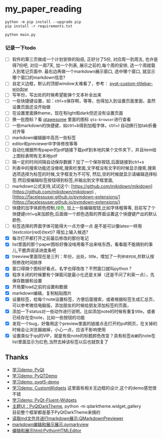 # my_paper_reading


```
python -m pip install --upgrade pip
pip install -r requirements.txt

python main.py
```

### 记录一下todo
 - [ ] 软件的第三页做成一个计划安排的贴纸, 正好分了5份, 对应周一到周五, 也许是得7份吧, 对应一周7天, 加一个列表, 展示之前的,每个周的安排, 选一个周就载入到笔记页面中. 
 最右边再做一个markdown展示窗口, 选中哪个窗口, 就显示哪个窗口的markdown信息?
 - [ ] 自定义边框，默认的顶部window太难看了，参考： [pyqt-custom-titlebar-window](https://github.com/yjg30737/pyqt-custom-titlebar-window)
 - [ ] 写年份，写出处的时候希望能弹个文本补全出来
 - [ ] 一些快捷键设置，如：ctrl+s保存啊，等等，也得加入到设置页面里面，虽然设置页面还没开始做
 - [ ] 在设置里面换theme，现在有light和dark但还没有设置页面
 - [ ] 换一批图标？看 [qtawesome](https://github.com/spyder-ide/qtawesome) 里面的图标 ``qta-browser``进行查看
 - [ ] 一些markdown的快捷键，如ctrl+b得到加粗字体，ctrl+I 自动换行加tab折叠对齐等
 - [ ] markdown编辑器中高亮一些标签
 - [ ] editor和previewer中字体修改等等
 - [ ] 自动化根据所有paper的pdf链接下载pdf到本地的某个文件夹下，并且item给上图标表明有无本地pdf
 - [ ] 隔一定的时间间隔自动保存数据？加了一个保存按钮,后面链接到ctrl+s
 - [ ] 列表中的搜索功能还没做呢,搜索栏里面,文字框没有文字的时候显示搜索,搜索选项选择为标签的时候,文字框变为不可写,
 然后,空的时候就显示请编辑选择标签.然后按编辑标签按钮得到标签,并输出到文字框里面,
 - [ ] markdown公式支持,试试这个: [https://github.com/mikidown/mikidown](https://github.com/mikidown/mikidown) ,[https://facelessuser.github.io/pymdown-extensions/](https://facelessuser.github.io/pymdown-extensions/)
 - [ ] 快捷的加字体颜色控制,<font color=#008000>绿色</font>, 加上一些编辑按钮,比如字体粗等等, 
 目前写了个快捷键ctrl+q来加颜色,后面做一个颜色选取的界面设置这个快捷键产出的默认颜色.
 - [ ] 标签选择的界面字体可能得大一点方便一点
 是不是可以像latex一样用\textcolor{red}{text}? 得加上输入候选?
 - [x] 每次打开都打开之前最后修改的那份笔记
 - [x] list里面的那个paper图标好像没啥用看不出来啥东西，看看能不能搞别的事儿,干脆弄阅读进度条吧
 - [x] treeview里面现在是三列：年份，出处，title，增加了一列`修改时间`,并默认按照修改时间排序
 - [x] 窗口得搞个图标好看点，名字也得改改？不然窗口就叫python？
 - [x] 程序关闭的时候要有个弹窗问是最小化还是关掉（还是不问了利索一点），先保存数据和设置
 - [x] 开局要load之前的设置和数据
 - [x] markdown编辑，复制粘贴图片
 - [x] 设置标签，给每个note设置标签，方便后面搜索，或者根据标签生成汇总页，可以参考微信电脑版，添加朋友的时候给朋友添加标签的页面，
 - [x] 添加一下status对一些动作进行说明，比如添加note的时候有重复title，或者已经存在空note，比如一些按钮的功能 
 - [x] 发现一个bug，好像用这个preview里面的链接点击打开的pdf网页，在关掉的时候会让浏览器崩掉，小心一点，应该不影响使用
 - [x] 设置类似于qq的VIP，就是有些note的标题颜色改变？具有标签`收藏`的note在list里面显示为红色,当然去掉该标签以后也就恢复了
 
## Thanks
 - [学习demo: PyQt](https://github.com/amikey/PyQt)
 - [学习demo: PyQTDemo](https://github.com/bigdot123456/PyQTDemo) 
 - [学习demo: pyqt5-demo](https://github.com/mach8686devops/pyqt5-demo)
 - [学习demo: CustomWidgets](https://github.com/PyQt5/CustomWidgets) 这里面有相关无边框的设计,这个的demo感觉很不错
 - [学习demo: PyQt-Fluent-Widgets](https://github.com/zhiyiYo/PyQt-Fluent-Widgets)
 - [主题UI：PyQtDarkTheme](https://github.com/5yutan5/PyQtDarkTheme), python -m qdarktheme.widget_gallery
 <br>目前整个框架都是基于PyQtDarkTheme来搞的
 - [读取md文件并进行markdown展示:QMarkdownPreviewer](https://github.com/Patitotective/QMarkdownPreviewer)
 - [markdown编辑和展示展示:pymarkview](https://github.com/0ip/pymarkview)
 - [编辑和展示html:PythonHTMLEditor](https://github.com/laurensnol/PythonHTMLEditor)


